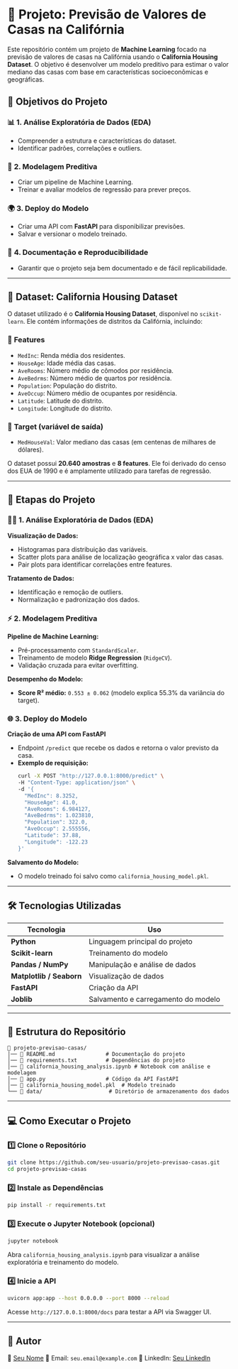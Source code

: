 # **🏡 Projeto: Previsão de Valores de Casas na Califórnia**

Este repositório contém um projeto de **Machine Learning** focado na previsão de valores de casas na Califórnia usando o **California Housing Dataset**. O objetivo é desenvolver um modelo preditivo para estimar o valor mediano das casas com base em características socioeconômicas e geográficas.

## 🚀 **Objetivos do Projeto**

### 📊 **1. Análise Exploratória de Dados (EDA)**
- Compreender a estrutura e características do dataset.
- Identificar padrões, correlações e outliers.

### 🤖 **2. Modelagem Preditiva**
- Criar um pipeline de Machine Learning.
- Treinar e avaliar modelos de regressão para prever preços.

### 🌍 **3. Deploy do Modelo**
- Criar uma API com **FastAPI** para disponibilizar previsões.
- Salvar e versionar o modelo treinado.

### 📄 **4. Documentação e Reproducibilidade**
- Garantir que o projeto seja bem documentado e de fácil replicabilidade.

---

## 📂 **Dataset: California Housing Dataset**

O dataset utilizado é o **California Housing Dataset**, disponível no `scikit-learn`. Ele contém informações de distritos da Califórnia, incluindo:

### 📌 **Features**
- `MedInc`: Renda média dos residentes.
- `HouseAge`: Idade média das casas.
- `AveRooms`: Número médio de cômodos por residência.
- `AveBedrms`: Número médio de quartos por residência.
- `Population`: População do distrito.
- `AveOccup`: Número médio de ocupantes por residência.
- `Latitude`: Latitude do distrito.
- `Longitude`: Longitude do distrito.

### 🎯 **Target (variável de saída)**
- `MedHouseVal`: Valor mediano das casas (em centenas de milhares de dólares).

O dataset possui **20.640 amostras** e **8 features**. Ele foi derivado do censo dos EUA de 1990 e é amplamente utilizado para tarefas de regressão.

---

## 📌 **Etapas do Projeto**

### 🕵️‍♂️ **1. Análise Exploratória de Dados (EDA)**

**Visualização de Dados:**
- Histogramas para distribuição das variáveis.
- Scatter plots para análise de localização geográfica x valor das casas.
- Pair plots para identificar correlações entre features.

**Tratamento de Dados:**
- Identificação e remoção de outliers.
- Normalização e padronização dos dados.

### ⚡ **2. Modelagem Preditiva**

**Pipeline de Machine Learning:**
- Pré-processamento com `StandardScaler`.
- Treinamento de modelo **Ridge Regression** (`RidgeCV`).
- Validação cruzada para evitar overfitting.

**Desempenho do Modelo:**
- **Score R² médio:** `0.553 ± 0.062` (modelo explica 55.3% da variância do target).

### 🌐 **3. Deploy do Modelo**

**Criação de uma API com FastAPI**
- Endpoint `/predict` que recebe os dados e retorna o valor previsto da casa.
- **Exemplo de requisição:**
  ```bash
  curl -X POST "http://127.0.0.1:8000/predict" \
  -H "Content-Type: application/json" \
  -d '{
    "MedInc": 8.3252,
    "HouseAge": 41.0,
    "AveRooms": 6.984127,
    "AveBedrms": 1.023810,
    "Population": 322.0,
    "AveOccup": 2.555556,
    "Latitude": 37.88,
    "Longitude": -122.23
  }'
  ```

**Salvamento do Modelo:**
- O modelo treinado foi salvo como `california_housing_model.pkl`.

---

## 🛠 **Tecnologias Utilizadas**

| Tecnologia | Uso |
|------------|-----|
| **Python** | Linguagem principal do projeto |
| **Scikit-learn** | Treinamento do modelo |
| **Pandas / NumPy** | Manipulação e análise de dados |
| **Matplotlib / Seaborn** | Visualização de dados |
| **FastAPI** | Criação da API |
| **Joblib** | Salvamento e carregamento do modelo |

---

## 📁 **Estrutura do Repositório**

```plaintext
📂 projeto-previsao-casas/
│── 📜 README.md                # Documentação do projeto
│── 📜 requirements.txt         # Dependências do projeto
│── 📝 california_housing_analysis.ipynb # Notebook com análise e modelagem
│── 🚀 app.py                   # Código da API FastAPI
│── 🎯 california_housing_model.pkl  # Modelo treinado
└── 📂 data/                     # Diretório de armazenamento dos dados
```

---

## 💻 **Como Executar o Projeto**

### 1️⃣ **Clone o Repositório**
```bash
git clone https://github.com/seu-usuario/projeto-previsao-casas.git
cd projeto-previsao-casas
```

### 2️⃣ **Instale as Dependências**
```bash
pip install -r requirements.txt
```

### 3️⃣ **Execute o Jupyter Notebook (opcional)**
```bash
jupyter notebook
```
Abra `california_housing_analysis.ipynb` para visualizar a análise exploratória e treinamento do modelo.

### 4️⃣ **Inicie a API**
```bash
uvicorn app:app --host 0.0.0.0 --port 8000 --reload
```
Acesse `http://127.0.0.1:8000/docs` para testar a API via Swagger UI.

---

## 📌 **Autor**

👤 [Seu Nome](https://github.com/seu-usuario)
📧 Email: `seu.email@example.com`
📍 LinkedIn: [Seu LinkedIn](https://linkedin.com/in/seu-perfil)

